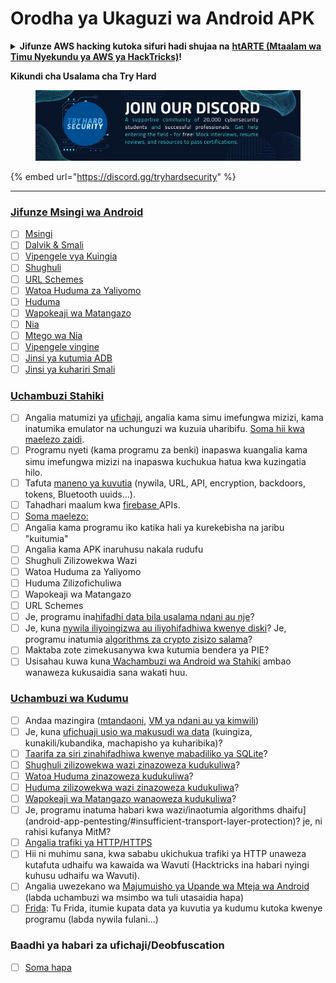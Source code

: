 # Orodha ya Ukaguzi wa Android APK

<details>

<summary><strong>Jifunze AWS hacking kutoka sifuri hadi shujaa na</strong> <a href="https://training.hacktricks.xyz/courses/arte"><strong>htARTE (Mtaalam wa Timu Nyekundu ya AWS ya HackTricks)</strong></a><strong>!</strong></summary>

* Je, unafanya kazi katika **kampuni ya usalama wa mtandao**? Unataka kuona **kampuni yako ikionyeshwa kwenye HackTricks**? au unataka kupata upatikanaji wa **toleo jipya zaidi la PEASS au kupakua HackTricks kwa PDF**? Angalia [**MIPANGO YA KUJIUNGA**](https://github.com/sponsors/carlospolop)!
* Gundua [**Familia ya PEASS**](https://opensea.io/collection/the-peass-family), mkusanyiko wetu wa [**NFTs**](https://opensea.io/collection/the-peass-family) ya kipekee
* Pata [**swag rasmi ya PEASS & HackTricks**](https://peass.creator-spring.com)
* **Jiunge na** [**💬**](https://emojipedia.org/speech-balloon/) [**Kikundi cha Discord**](https://discord.gg/hRep4RUj7f) au kikundi cha [**telegram**](https://t.me/peass) au **nifuata** kwenye **Twitter** 🐦[**@carlospolopm**](https://twitter.com/hacktricks_live)**.**
* **Shiriki mbinu zako za kuhack kwa kuwasilisha PRs kwenye [repo ya hacktricks](https://github.com/carlospolop/hacktricks) na [repo ya hacktricks-cloud](https://github.com/carlospolop/hacktricks-cloud)**.

</details>

**Kikundi cha Usalama cha Try Hard**

<figure><img src="../.gitbook/assets/telegram-cloud-document-1-5159108904864449420.jpg" alt=""><figcaption></figcaption></figure>

{% embed url="https://discord.gg/tryhardsecurity" %}

***

### [Jifunze Msingi wa Android](android-app-pentesting/#2-android-application-fundamentals)

* [ ] [Msingi](android-app-pentesting/#fundamentals-review)
* [ ] [Dalvik & Smali](android-app-pentesting/#dalvik--smali)
* [ ] [Vipengele vya Kuingia](android-app-pentesting/#application-entry-points)
* [ ] [Shughuli](android-app-pentesting/#launcher-activity)
* [ ] [URL Schemes](android-app-pentesting/#url-schemes)
* [ ] [Watoa Huduma za Yaliyomo](android-app-pentesting/#services)
* [ ] [Huduma](android-app-pentesting/#services-1)
* [ ] [Wapokeaji wa Matangazo](android-app-pentesting/#broadcast-receivers)
* [ ] [Nia](android-app-pentesting/#intents)
* [ ] [Mtego wa Nia](android-app-pentesting/#intent-filter)
* [ ] [Vipengele vingine](android-app-pentesting/#other-app-components)
* [ ] [Jinsi ya kutumia ADB](android-app-pentesting/#adb-android-debug-bridge)
* [ ] [Jinsi ya kuhariri Smali](android-app-pentesting/#smali)

### [Uchambuzi Stahiki](android-app-pentesting/#static-analysis)

* [ ] Angalia matumizi ya [ufichaji](android-checklist.md#some-obfuscation-deobfuscation-information), angalia kama simu imefungwa mizizi, kama inatumika emulator na uchunguzi wa kuzuia uharibifu. [Soma hii kwa maelezo zaidi](android-app-pentesting/#other-checks).
* [ ] Programu nyeti (kama programu za benki) inapaswa kuangalia kama simu imefungwa mizizi na inapaswa kuchukua hatua kwa kuzingatia hilo.
* [ ] Tafuta [maneno ya kuvutia](android-app-pentesting/#looking-for-interesting-info) (nywila, URL, API, encryption, backdoors, tokens, Bluetooth uuids...).
* [ ] Tahadhari maalum kwa [firebase ](android-app-pentesting/#firebase)APIs.
* [ ] [Soma maelezo:](android-app-pentesting/#basic-understanding-of-the-application-manifest-xml)
* [ ] Angalia kama programu iko katika hali ya kurekebisha na jaribu "kuitumia"
* [ ] Angalia kama APK inaruhusu nakala rudufu
* [ ] Shughuli Zilizowekwa Wazi
* [ ] Watoa Huduma za Yaliyomo
* [ ] Huduma Zilizofichuliwa
* [ ] Wapokeaji wa Matangazo
* [ ] URL Schemes
* [ ] Je, programu ina[hifadhi data bila usalama ndani au nje](android-app-pentesting/#insecure-data-storage)?
* [ ] Je, kuna [nywila iliyoingizwa au iliyohifadhiwa kwenye diski](android-app-pentesting/#poorkeymanagementprocesses)? Je, programu inatumia [algorithms za crypto zisizo salama](android-app-pentesting/#useofinsecureandordeprecatedalgorithms)?
* [ ] Maktaba zote zimekusanywa kwa kutumia bendera ya PIE?
* [ ] Usisahau kuwa kuna[ Wachambuzi wa Android wa Stahiki](android-app-pentesting/#automatic-analysis) ambao wanaweza kukusaidia sana wakati huu.

### [Uchambuzi wa Kudumu](android-app-pentesting/#dynamic-analysis)

* [ ] Andaa mazingira ([mtandaoni](android-app-pentesting/#online-dynamic-analysis), [VM ya ndani au ya kimwili](android-app-pentesting/#local-dynamic-analysis))
* [ ] Je, kuna [ufichuaji usio wa makusudi wa data](android-app-pentesting/#unintended-data-leakage) (kuingiza, kunakili/kubandika, machapisho ya kuharibika)?
* [ ] [Taarifa za siri zinahifadhiwa kwenye mabadiliko ya SQLite](android-app-pentesting/#sqlite-dbs)?
* [ ] [Shughuli zilizowekwa wazi zinazoweza kudukuliwa](android-app-pentesting/#exploiting-exported-activities-authorisation-bypass)?
* [ ] [Watoa Huduma zinazoweza kudukuliwa](android-app-pentesting/#exploiting-content-providers-accessing-and-manipulating-sensitive-information)?
* [ ] [Huduma zilizowekwa wazi zinazoweza kudukuliwa](android-app-pentesting/#exploiting-services)?
* [ ] [Wapokeaji wa Matangazo wanaoweza kudukuliwa](android-app-pentesting/#exploiting-broadcast-receivers)?
* [ ] Je, programu inatuma habari kwa wazi/inaotumia algorithms dhaifu](android-app-pentesting/#insufficient-transport-layer-protection)? je, ni rahisi kufanya MitM?
* [ ] [Angalia trafiki ya HTTP/HTTPS](android-app-pentesting/#inspecting-http-traffic)
* [ ] Hii ni muhimu sana, kwa sababu ukichukua trafiki ya HTTP unaweza kutafuta udhaifu wa kawaida wa Wavuti (Hacktricks ina habari nyingi kuhusu udhaifu wa Wavuti).
* [ ] Angalia uwezekano wa [Majumuisho ya Upande wa Mteja wa Android](android-app-pentesting/#android-client-side-injections-and-others) (labda uchambuzi wa msimbo wa tuli utasaidia hapa)
* [ ] [Frida](android-app-pentesting/#frida): Tu Frida, itumie kupata data ya kuvutia ya kudumu kutoka kwenye programu (labda nywila fulani...)

### Baadhi ya habari za ufichaji/Deobfuscation

* [ ] [Soma hapa](android-app-pentesting/#obfuscating-deobfuscating-code)

